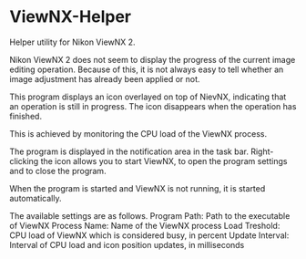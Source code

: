 # ViewNX-Helper
Helper utility for Nikon ViewNX 2.

Nikon ViewNX 2 does not seem to display the progress of the current image editing operation. Because of this, it is not always easy to tell whether an image adjustment has already been applied or not.

This program displays an icon overlayed on top of NievNX, indicating that an operation is still in progress. The icon disappears when the operation has finished.

This is achieved by monitoring the CPU load of the ViewNX process.

The program is displayed in the notification area in the task bar. Right-clicking the icon allows you to start ViewNX, to open the program settings and to close the program.

When the program is started and ViewNX is not running, it is started automatically.

The available settings are as follows.
Program Path: Path to the executable of ViewNX
Process Name: Name of the ViewNX process
Load Treshold: CPU load of ViewNX which is considered busy, in percent
Update Interval: Interval of CPU load and icon position updates, in milliseconds
